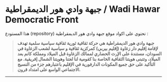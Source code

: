 #  جبهة وادي هور الديمقراطية / Wadi Hawar Democratic Front

هذا المستودع (repository) تحتوي على اكواد موقع جبهة وادي هور الديمقراطية : 

> **جبهة وادي هور الديمقراطية هي حركة ثقافية ثورية ثقافية سياسية سلمية تهدف لإقامة إقليم دار زغاوة (إقليم بيربي) كمركزية ثقافية و سياسية لشعب الزغاوة في السودان، مستندة على الإرث الحضاري لممالك الزغاوة قبل الميلاد ومملكة كانم بعد الميلاد، وتتبنى هويتنا الثقافية الخاصة بنا كقومية لنا لغتنا وهويتنا الشمال إفريقية. مع التأكيد على حق جميع المكونات الدارفورية في الإقليم باعتبارهم جزء من النسيج الاجتماعي الواسع على امتداد قرون.**
---

